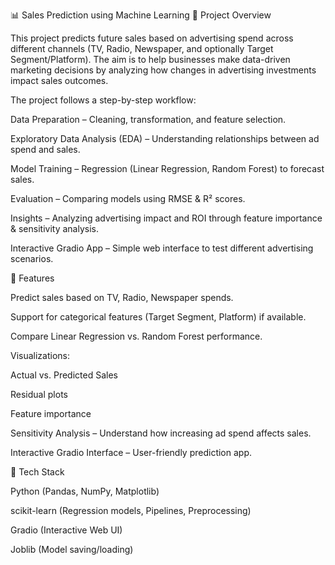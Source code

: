 📊 Sales Prediction using Machine Learning
🔹 Project Overview

This project predicts future sales based on advertising spend across different channels (TV, Radio, Newspaper, and optionally Target Segment/Platform). The aim is to help businesses make data-driven marketing decisions by analyzing how changes in advertising investments impact sales outcomes.

The project follows a step-by-step workflow:

Data Preparation – Cleaning, transformation, and feature selection.

Exploratory Data Analysis (EDA) – Understanding relationships between ad spend and sales.

Model Training – Regression (Linear Regression, Random Forest) to forecast sales.

Evaluation – Comparing models using RMSE & R² scores.

Insights – Analyzing advertising impact and ROI through feature importance & sensitivity analysis.

Interactive Gradio App – Simple web interface to test different advertising scenarios.

🔹 Features

Predict sales based on TV, Radio, Newspaper spends.

Support for categorical features (Target Segment, Platform) if available.

Compare Linear Regression vs. Random Forest performance.

Visualizations:

Actual vs. Predicted Sales

Residual plots

Feature importance

Sensitivity Analysis – Understand how increasing ad spend affects sales.

Interactive Gradio Interface – User-friendly prediction app.

🔹 Tech Stack

Python (Pandas, NumPy, Matplotlib)

scikit-learn (Regression models, Pipelines, Preprocessing)

Gradio (Interactive Web UI)

Joblib (Model saving/loading)
